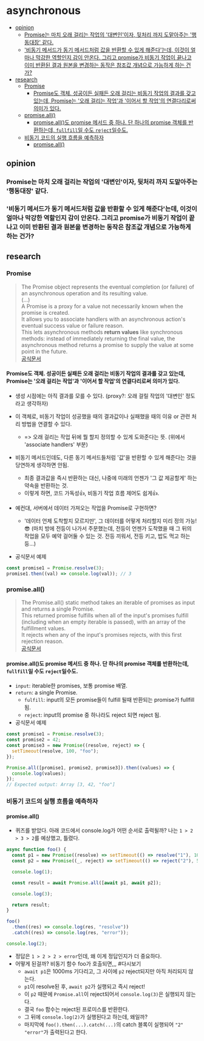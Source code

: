 # asynchronous

<!-- toc -->

- [opinion](#opinion)
  - [Promise는 마치 오래 걸리는 작업의 '대변인'이자, 뒷처리 까지 도맡아주는 '행동대장' 같다.](#promise%EB%8A%94-%EB%A7%88%EC%B9%98-%EC%98%A4%EB%9E%98-%EA%B1%B8%EB%A6%AC%EB%8A%94-%EC%9E%91%EC%97%85%EC%9D%98-%EB%8C%80%EB%B3%80%EC%9D%B8%EC%9D%B4%EC%9E%90-%EB%92%B7%EC%B2%98%EB%A6%AC-%EA%B9%8C%EC%A7%80-%EB%8F%84%EB%A7%A1%EC%95%84%EC%A3%BC%EB%8A%94-%ED%96%89%EB%8F%99%EB%8C%80%EC%9E%A5-%EA%B0%99%EB%8B%A4)
  - ['비동기 메서드가 동기 메서드처럼 값을 반환할 수 있게 해준다'는데, 이것이 얼마나 막강한 역할인지 감이 안온다. 그리고 promise가 비동기 작업이 끝나고 이미 반환된 결과 원본을 변경하는 동작은 참조값 개념으로 가능하게 하는 건가?](#%EB%B9%84%EB%8F%99%EA%B8%B0-%EB%A9%94%EC%84%9C%EB%93%9C%EA%B0%80-%EB%8F%99%EA%B8%B0-%EB%A9%94%EC%84%9C%EB%93%9C%EC%B2%98%EB%9F%BC-%EA%B0%92%EC%9D%84-%EB%B0%98%ED%99%98%ED%95%A0-%EC%88%98-%EC%9E%88%EA%B2%8C-%ED%95%B4%EC%A4%80%EB%8B%A4%EB%8A%94%EB%8D%B0-%EC%9D%B4%EA%B2%83%EC%9D%B4-%EC%96%BC%EB%A7%88%EB%82%98-%EB%A7%89%EA%B0%95%ED%95%9C-%EC%97%AD%ED%95%A0%EC%9D%B8%EC%A7%80-%EA%B0%90%EC%9D%B4-%EC%95%88%EC%98%A8%EB%8B%A4-%EA%B7%B8%EB%A6%AC%EA%B3%A0-promise%EA%B0%80-%EB%B9%84%EB%8F%99%EA%B8%B0-%EC%9E%91%EC%97%85%EC%9D%B4-%EB%81%9D%EB%82%98%EA%B3%A0-%EC%9D%B4%EB%AF%B8-%EB%B0%98%ED%99%98%EB%90%9C-%EA%B2%B0%EA%B3%BC-%EC%9B%90%EB%B3%B8%EC%9D%84-%EB%B3%80%EA%B2%BD%ED%95%98%EB%8A%94-%EB%8F%99%EC%9E%91%EC%9D%80-%EC%B0%B8%EC%A1%B0%EA%B0%92-%EA%B0%9C%EB%85%90%EC%9C%BC%EB%A1%9C-%EA%B0%80%EB%8A%A5%ED%95%98%EA%B2%8C-%ED%95%98%EB%8A%94-%EA%B1%B4%EA%B0%80)
- [research](#research)
  - [Promise](#promise)
    - [Promise도 객체. 성공이든 실패든 오래 걸리는 비동기 작업의 결과를 갖고 있는데, Promise는 '오래 걸리는 작업'과 '이어서 할 작업'의 연결다리로써 의미가 있다.](#promise%EB%8F%84-%EA%B0%9D%EC%B2%B4-%EC%84%B1%EA%B3%B5%EC%9D%B4%EB%93%A0-%EC%8B%A4%ED%8C%A8%EB%93%A0-%EC%98%A4%EB%9E%98-%EA%B1%B8%EB%A6%AC%EB%8A%94-%EB%B9%84%EB%8F%99%EA%B8%B0-%EC%9E%91%EC%97%85%EC%9D%98-%EA%B2%B0%EA%B3%BC%EB%A5%BC-%EA%B0%96%EA%B3%A0-%EC%9E%88%EB%8A%94%EB%8D%B0-promise%EB%8A%94-%EC%98%A4%EB%9E%98-%EA%B1%B8%EB%A6%AC%EB%8A%94-%EC%9E%91%EC%97%85%EA%B3%BC-%EC%9D%B4%EC%96%B4%EC%84%9C-%ED%95%A0-%EC%9E%91%EC%97%85%EC%9D%98-%EC%97%B0%EA%B2%B0%EB%8B%A4%EB%A6%AC%EB%A1%9C%EC%8D%A8-%EC%9D%98%EB%AF%B8%EA%B0%80-%EC%9E%88%EB%8B%A4)
  - [promise.all()](#promiseall)
    - [promise.all()도 promise 메서드 중 하나. 단 하나의 promise 객체를 반환하는데, `fullfill`일 수도 `reject`일수도.](#promiseall%EB%8F%84-promise-%EB%A9%94%EC%84%9C%EB%93%9C-%EC%A4%91-%ED%95%98%EB%82%98-%EB%8B%A8-%ED%95%98%EB%82%98%EC%9D%98-promise-%EA%B0%9D%EC%B2%B4%EB%A5%BC-%EB%B0%98%ED%99%98%ED%95%98%EB%8A%94%EB%8D%B0-fullfill%EC%9D%BC-%EC%88%98%EB%8F%84-reject%EC%9D%BC%EC%88%98%EB%8F%84)
  - [비동기 코드의 실행 흐름을 예측하자](#%EB%B9%84%EB%8F%99%EA%B8%B0-%EC%BD%94%EB%93%9C%EC%9D%98-%EC%8B%A4%ED%96%89-%ED%9D%90%EB%A6%84%EC%9D%84-%EC%98%88%EC%B8%A1%ED%95%98%EC%9E%90)
    - [promise.all()](#promiseall-1)

<!-- tocstop -->

## opinion

### Promise는 마치 오래 걸리는 작업의 '대변인'이자, 뒷처리 까지 도맡아주는 '행동대장' 같다.

### '비동기 메서드가 동기 메서드처럼 값을 반환할 수 있게 해준다'는데, 이것이 얼마나 막강한 역할인지 감이 안온다. 그리고 promise가 비동기 작업이 끝나고 이미 반환된 결과 원본을 변경하는 동작은 참조값 개념으로 가능하게 하는 건가?

## research

### Promise

> The Promise object represents the eventual completion (or failure) of an asynchronous operation and its resulting value. <br> (...) <br> A Promise is a proxy for a value not necessarily known when the promise is created. <br> It allows you to associate handlers with an asynchronous action's eventual success value or failure reason. <br> This lets asynchronous methods **return values** like synchronous methods: instead of immediately returning the final value, the asynchronous method returns a promise to supply the value at some point in the future. <br> [공식문서](https://developer.mozilla.org/en-US/docs/Web/JavaScript/Reference/Global_Objects/Promise)

#### Promise도 객체. 성공이든 실패든 오래 걸리는 비동기 작업의 결과를 갖고 있는데, Promise는 '오래 걸리는 작업'과 '이어서 할 작업'의 연결다리로써 의미가 있다.

- 생성 시점에는 아직 결과를 모를 수 있다. (proxy?: 오래 걸릴 작업의 '대변인' 정도라고 생각하자)
- 이 객체로, 비동기 작업이 성공했을 때의 결과값이나 실패했을 때의 이유 or 관련 처리 방법을 연결할 수 있다.
  - => 오래 걸리는 작업 뒤에 뭘 할지 정의할 수 있게 도와준다는 뜻. (위에서 'associate handlers' 부분)
- 비동기 메서드인데도, 다른 동기 메서드들처럼 '값'을 반환할 수 있게 해준다는 것을 당연하게 생각하면 안됨.
  - 최종 결과값을 즉시 반환하는 대신, 나중에 미래의 언젠가 '그 값 제공할게' 하는 약속을 반환하는 것.
  - 이렇게 하면, 코드 가독성👍, 비동기 작업 흐름 제어도 쉽게👍.
- 예컨대, 서버에서 데이터 가져오는 작업을 Promise로 구현하면?

  - '데이터 언제 도착할지 모르지만', 그 데이터를 어떻게 처리할지 미리 정의 가능!😎 (마치 방에 전등이 나가서 주문했는데, 전등이 언젠가 도착했을 때 그 뒤의 작업을 모두 예약 걸어둘 수 있는 것. 전등 끼워서, 전등 키고, 밥도 먹고 하는 등...)

- 공식문서 예제

```js
const promise1 = Promise.resolve(3);
promise1.then((val) => console.log(val)); // 3
```

### promise.all()

> The Promise.all() static method takes an iterable of promises as input and returns a single Promise. <br> This returned promise fulfills when all of the input's promises fulfill (including when an empty iterable is passed), with an array of the fulfillment values. <br> It rejects when any of the input's promises rejects, with this first rejection reason. <br> [공식문서](https://developer.mozilla.org/en-US/docs/Web/JavaScript/Reference/Global_Objects/Promise/all)

#### promise.all()도 promise 메서드 중 하나. 단 하나의 promise 객체를 반환하는데, `fullfill`일 수도 `reject`일수도.

- `input`: iterable한 promises, 보통 promise 배열.
- `return`: a single Promise.
  - `fulfill`: input의 모든 promise들이 fulfill 될때 반환되는 promise가 fullfill 됨.
  - `reject`: input의 promise 중 하나라도 reject 되면 reject 됨.
- 공식문서 예제

```js
const promise1 = Promise.resolve(3);
const promise2 = 42;
const promise3 = new Promise((resolve, reject) => {
  setTimeout(resolve, 100, "foo");
});

Promise.all([promise1, promise2, promise3]).then((values) => {
  console.log(values);
});
// Expected output: Array [3, 42, "foo"]
```

### 비동기 코드의 실행 흐름을 예측하자

#### promise.all()

- 퀴즈를 받았다. 아래 코드에서 console.log가 어떤 순서로 출력될까? 나는 `1 > 2 > 3 > 2`를 예상했고, 틀렸다.

```js
async function foo() {
  const p1 = new Promise((resolve) => setTimeout(() => resolve("1"), 1000));
  const p2 = new Promise((_, reject) => setTimeout(() => reject("2"), 500));

  console.log(1);

  const result = await Promise.all([await p1, await p2]);

  console.log(3);

  return result;
}

foo()
  .then((res) => console.log(res, "resolve"))
  .catch((res) => console.log(res, "error"));

console.log(2);
```

- 정답은 `1 > 2 > 2 > error`인데, 왜 이게 정답인지가 더 중요하다.
- 어떻게 된걸까? 비동기 함수 foo가 호출되면,,, #다시보기
  - `await p1`은 1000ms 기다리고, 그 사이에 `p2` reject되지만 아직 처리되지 않는다.
  - `p1`이 resolve된 후, `await p2`가 실행되고 즉시 reject!
  - 이 `p2` 때문에 `Promise.all`이 reject되어서 `console.log(3)`은 실행되지 않는다.
  - 결국 `foo` 함수는 reject된 프로미스를 반환한다.
  - 그 뒤에 `console.log(2)`가 실행된다고 하는데, 왜일까?
  - 마지막에 `foo().then(...).catch(...)`의 catch 블록이 실행되어 `"2" "error"`가 출력된다고 한다.
